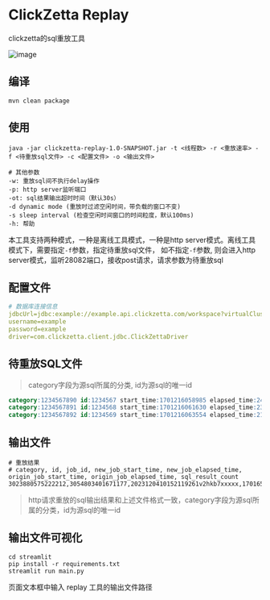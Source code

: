 # ClickZetta Replay
clickzetta的sql重放工具

![image](https://github.com/user-attachments/assets/633843c8-a28b-4514-ab40-1cae6c505637)

## 编译
```shell
mvn clean package
```

## 使用
```shell
java -jar clickzetta-replay-1.0-SNAPSHOT.jar -t <线程数> -r <重放速率> -f <待重放sql文件> -c <配置文件> -o <输出文件>

# 其他参数
-w: 重放sql间不执行delay操作
-p: http server监听端口
-ot: sql结果输出超时时间（默认30s）
-d dynamic mode (重放时过滤空闲时间，带负载的窗口不变)
-s sleep interval (检查空闲时间窗口的时间粒度，默认100ms)
-h: 帮助
```
本工具支持两种模式，一种是离线工具模式，一种是http server模式。离线工具模式下，需要指定`-f`参数，指定待重放sql文件，
如不指定`-f`参数, 则会进入http server模式，监听28082端口，接收post请求，请求参数为待重放sql

## 配置文件
```yaml
# 数据库连接信息
jdbcUrl=jdbc:example://example.api.clickzetta.com/workspace?virtualCluster=example&schema=example
username=example
password=example
driver=com.clickzetta.client.jdbc.ClickZettaDriver
```

## 待重放SQL文件
> category字段为源sql所属的分类, id为源sql的唯一id
```sql
category:1234567890 id:1234567 start_time:1701216058985 elapsed_time:241 sql: select 1;
category:1234567891 id:1234568 start_time:1701216061630 elapsed_time:231 sql: select 2;
category:1234567892 id:1234569 start_time:1701216063554 elapsed_time:214 sql: select 3;
```

## 输出文件
```
# 重放结果
# category, id, job_id, new_job_start_time, new_job_elapsed_time, origin_job_start_time, origin_job_elapsed_time, sql_result_count
3023880575222212,3054803401671177,2023120410152119261v2hkb7xxxxx,1701656121200,27584,1701216058985,241,0
```
> http请求重放的sql输出结果和上述文件格式一致，category字段为源sql所属的分类，id为源sql的唯一id

## 输出文件可视化

```
cd streamlit
pip install -r requirements.txt
streamlit run main.py
```

页面文本框中输入 replay 工具的输出文件路径
